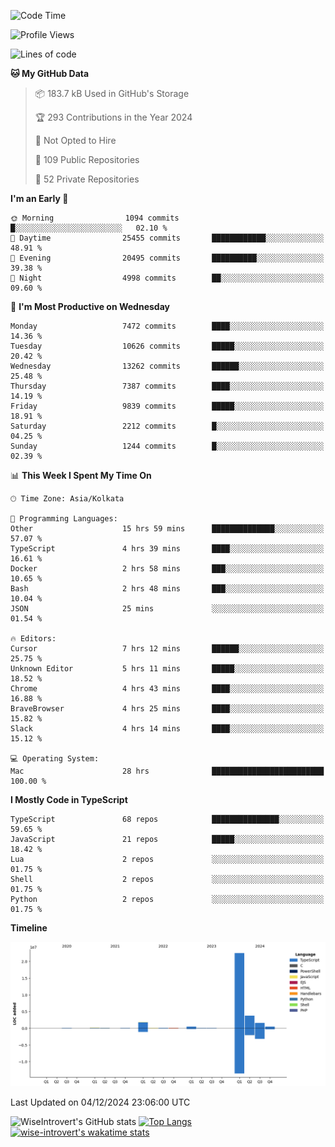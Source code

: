 <!--START_SECTION:waka-->
![Code Time](http://img.shields.io/badge/Code%20Time-1%2C925%20hrs%2058%20mins-blue)

![Profile Views](http://img.shields.io/badge/Profile%20Views-0-blue)

![Lines of code](https://img.shields.io/badge/From%20Hello%20World%20I%27ve%20Written-31.3%20million%20lines%20of%20code-blue)

**🐱 My GitHub Data** 

> 📦 183.7 kB Used in GitHub's Storage 
 > 
> 🏆 293 Contributions in the Year 2024
 > 
> 🚫 Not Opted to Hire
 > 
> 📜 109 Public Repositories 
 > 
> 🔑 52 Private Repositories 
 > 
**I'm an Early 🐤** 

```text
🌞 Morning                1094 commits        █░░░░░░░░░░░░░░░░░░░░░░░░   02.10 % 
🌆 Daytime                25455 commits       ████████████░░░░░░░░░░░░░   48.91 % 
🌃 Evening                20495 commits       ██████████░░░░░░░░░░░░░░░   39.38 % 
🌙 Night                  4998 commits        ██░░░░░░░░░░░░░░░░░░░░░░░   09.60 % 
```
📅 **I'm Most Productive on Wednesday** 

```text
Monday                   7472 commits        ████░░░░░░░░░░░░░░░░░░░░░   14.36 % 
Tuesday                  10626 commits       █████░░░░░░░░░░░░░░░░░░░░   20.42 % 
Wednesday                13262 commits       ██████░░░░░░░░░░░░░░░░░░░   25.48 % 
Thursday                 7387 commits        ████░░░░░░░░░░░░░░░░░░░░░   14.19 % 
Friday                   9839 commits        █████░░░░░░░░░░░░░░░░░░░░   18.91 % 
Saturday                 2212 commits        █░░░░░░░░░░░░░░░░░░░░░░░░   04.25 % 
Sunday                   1244 commits        █░░░░░░░░░░░░░░░░░░░░░░░░   02.39 % 
```


📊 **This Week I Spent My Time On** 

```text
🕑︎ Time Zone: Asia/Kolkata

💬 Programming Languages: 
Other                    15 hrs 59 mins      ██████████████░░░░░░░░░░░   57.07 % 
TypeScript               4 hrs 39 mins       ████░░░░░░░░░░░░░░░░░░░░░   16.61 % 
Docker                   2 hrs 58 mins       ███░░░░░░░░░░░░░░░░░░░░░░   10.65 % 
Bash                     2 hrs 48 mins       ███░░░░░░░░░░░░░░░░░░░░░░   10.04 % 
JSON                     25 mins             ░░░░░░░░░░░░░░░░░░░░░░░░░   01.54 % 

🔥 Editors: 
Cursor                   7 hrs 12 mins       ██████░░░░░░░░░░░░░░░░░░░   25.75 % 
Unknown Editor           5 hrs 11 mins       █████░░░░░░░░░░░░░░░░░░░░   18.52 % 
Chrome                   4 hrs 43 mins       ████░░░░░░░░░░░░░░░░░░░░░   16.88 % 
BraveBrowser             4 hrs 25 mins       ████░░░░░░░░░░░░░░░░░░░░░   15.82 % 
Slack                    4 hrs 14 mins       ████░░░░░░░░░░░░░░░░░░░░░   15.12 % 

💻 Operating System: 
Mac                      28 hrs              █████████████████████████   100.00 % 
```

**I Mostly Code in TypeScript** 

```text
TypeScript               68 repos            ███████████████░░░░░░░░░░   59.65 % 
JavaScript               21 repos            █████░░░░░░░░░░░░░░░░░░░░   18.42 % 
Lua                      2 repos             ░░░░░░░░░░░░░░░░░░░░░░░░░   01.75 % 
Shell                    2 repos             ░░░░░░░░░░░░░░░░░░░░░░░░░   01.75 % 
Python                   2 repos             ░░░░░░░░░░░░░░░░░░░░░░░░░   01.75 % 
```



**Timeline**

![Lines of Code chart](https://raw.githubusercontent.com/wise-introvert/wise-introvert/master/assets/bar_graph.png)


 Last Updated on 04/12/2024 23:06:00 UTC
<!--END_SECTION:waka-->

![WiseIntrovert's GitHub stats](https://github-readme-stats.vercel.app/api?username=wise-introvert&count_private=true&show_icons=true)
[![Top Langs](https://github-readme-stats.vercel.app/api/top-langs/?username=wise-introvert&langs_count=10)](https://github.com/anuraghazra/github-readme-stats)
[![wise-introvert's wakatime stats](https://github-readme-stats.vercel.app/api/wakatime?username=wiseintrovert)](https://github.com/anuraghazra/github-readme-stats)
